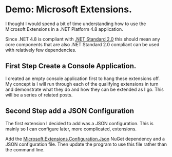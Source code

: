 ﻿# Demo: Microsoft Extensions.

I thought I would spend a bit of time understanding how to use the Microsoft Extensions in a .NET Platform 4.8 application.

Since .NET 4.8 is compliant with [.NET Standard 2.0](https://docs.microsoft.com/en-us/dotnet/standard/net-standard) this should mean any core components that are also .NET Standard 2.0 compliant can be used with relatively few dependencies.

## First Step Create a Console Application.

I created an empty console application first to hang these extensions off.
My concept is I will run through each of the qualifying extensions in turn and demonstrate what they do and how they can be extended as I go. This will be a series of related posts.

## Second Step add a JSON Configuration

The first extension I decided to add was a JSON configuration. This is mainly so I can configure later, more complicated, extensions.

Add the [Microsoft.Extensions.Configuration.Json](https://www.nuget.org/packages/Microsoft.Extensions.Configuration.Json/3.1.5/) NuGet dependency and a JSON configuration file. Then update the program to use this file rather than the command line.